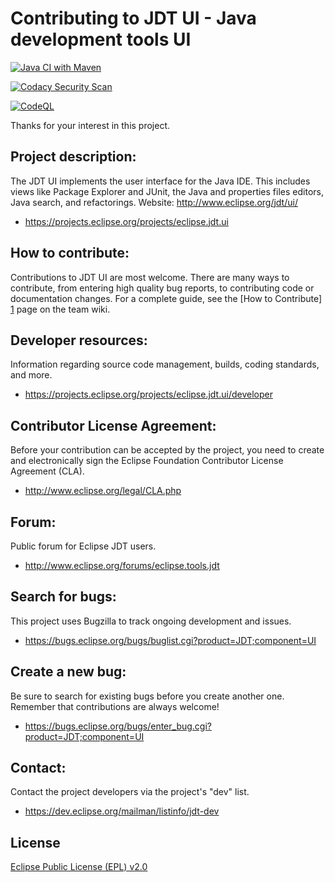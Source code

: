 Contributing to JDT UI - Java development tools UI
============================================

[![Java CI with Maven](https://github.com/carstenartur/eclipse.jdt.ui/actions/workflows/maven.yml/badge.svg)](https://github.com/carstenartur/eclipse.jdt.ui/actions/workflows/maven.yml)

[![Codacy Security Scan](https://github.com/carstenartur/eclipse.jdt.ui/actions/workflows/codacy.yml/badge.svg)](https://github.com/carstenartur/eclipse.jdt.ui/actions/workflows/codacy.yml)

[![CodeQL](https://github.com/carstenartur/eclipse.jdt.ui/actions/workflows/codeql.yml/badge.svg)](https://github.com/carstenartur/eclipse.jdt.ui/actions/workflows/codeql.yml)

Thanks for your interest in this project.

Project description:
--------------------

The JDT UI implements the user interface for the Java IDE. This includes views like Package Explorer and JUnit, the Java and properties files editors, Java search, and refactorings.
Website: <http://www.eclipse.org/jdt/ui/>

- <https://projects.eclipse.org/projects/eclipse.jdt.ui>

How to contribute:
--------------------
Contributions to JDT UI are most welcome. There are many ways to contribute, 
from entering high quality bug reports, to contributing code or documentation changes. 
For a complete guide, see the [How to Contribute] [1] page on the team wiki.

Developer resources:
--------------------

Information regarding source code management, builds, coding standards, and more.

- <https://projects.eclipse.org/projects/eclipse.jdt.ui/developer>

Contributor License Agreement:
------------------------------

Before your contribution can be accepted by the project, you need to create and electronically sign the Eclipse Foundation Contributor License Agreement (CLA).

- <http://www.eclipse.org/legal/CLA.php>

Forum:
------

Public forum for Eclipse JDT users.

- <http://www.eclipse.org/forums/eclipse.tools.jdt>

Search for bugs:
----------------

This project uses Bugzilla to track ongoing development and issues.

- <https://bugs.eclipse.org/bugs/buglist.cgi?product=JDT;component=UI>

Create a new bug:
-----------------

Be sure to search for existing bugs before you create another one. Remember that contributions are always welcome!

- <https://bugs.eclipse.org/bugs/enter_bug.cgi?product=JDT;component=UI>

Contact:
--------

Contact the project developers via the project's "dev" list.

- <https://dev.eclipse.org/mailman/listinfo/jdt-dev>

License
-------

[Eclipse Public License (EPL) v2.0][2]

[1]: https://wiki.eclipse.org/JDT_UI/How_to_Contribute
[2]: http://wiki.eclipse.org/EPL
